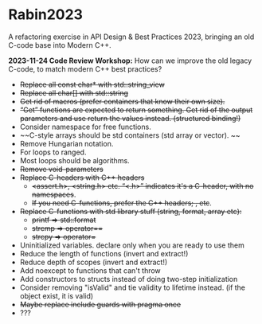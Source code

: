 # Rabin2023
A refactoring exercise in API Design &amp; Best Practices 2023, bringing an old C-code base into Modern C++.

**2023-11-24 Code Review Workshop:**
How can we improve the old legacy C-code, to match modern C++ best practices? 

* ~~Replace all const char* with std::string_view~~
* ~~Replace all char[] with std::string~~
* ~~Get rid of macros (prefer containers that know their own size).~~
* ~~“Get” functions are expected to return something. Get rid of the output parameters and use return the values instead. (structured binding!)~~
* Consider namespace for free functions.
* ~~C-style arrays should be std containers (std array or vector). ~~
* Remove Hungarian notation.
* For loops to ranged.
* Most loops should be algorithms.
* ~~Remove void-parameters~~
* ~~Replace C-headers with C++ headers~~
  * ~~<assert.h>, <string.h> etc. “<.h>” indicates it's a C-header, with no namespaces~~.
  * ~~If you need C-functions, prefer the C++ headers; <cassert>, <cmath> etc~~. 
* ~~Replace C-functions with std library stuff (string, format, array etc):~~
  * ~~printf => std::format~~
  * ~~strcmp => operator==~~
  * ~~strcpy => operator=~~
* Uninitialized variables. declare only when you are ready to use them
* Reduce the length of functions (invert and extract!)
* Reduce depth of scopes (invert and extract!)
* Add noexcept to functions that can't throw
* Add constructors to structs instead of doing two-step initialization
* Consider removing "isValid" and tie validity to lifetime instead. (if the object exist, it is valid)
* ~~Maybe replace include guards with pragma once~~
* ???
